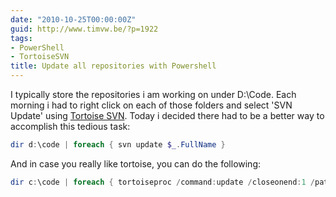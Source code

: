 ```yaml
---
date: "2010-10-25T00:00:00Z"
guid: http://www.timvw.be/?p=1922
tags:
- PowerShell
- TortoiseSVN
title: Update all repositories with Powershell
---
```

I typically store the repositories i am working on under D:\Code. Each morning i had to right click on each of those folders and select 'SVN Update' using [Tortoise SVN](http://tortoisesvn.tigris.org/). Today i decided there had to be a better way to accomplish this tedious task:

```powershell
dir d:\code | foreach { svn update $_.FullName }
```

And in case you really like tortoise, you can do the following:

```powershell
dir c:\code | foreach { tortoiseproc /command:update /closeonend:1 /path:$($_.FullName) }
```
